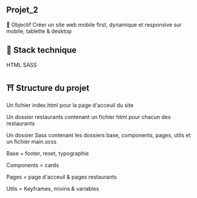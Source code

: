 ## Projet_2
🎯 Objectif
Créer un site web mobile first, dynamique et responsive sur mobile, tablette & desktop

## 🔧 Stack technique
HTML
SASS
## ⛩️ Structure du projet
Un fichier index.html pour la page d'acceuil du site

Un dossier restaurants contenant un fichier html pour chacun des restaurants

Un dossier Sass contenant les dossiers base, components, pages, utils et un fichier main.scss

Base = footer, reset, typographie

Components = cards

Pages = page d'acceuil & pages restaurants

Utils = Keyframes, mixins & variables
